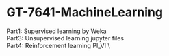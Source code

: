 # GT-7641-MachineLearning
Part1: Supervised learning by Weka \
Part3: Unsupervised learning jupyter files \
Part4: Reinforcement learning PI_VI \
